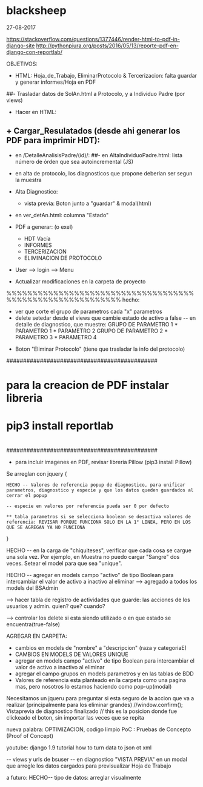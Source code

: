 # blacksheep
27-08-2017

https://stackoverflow.com/questions/1377446/render-html-to-pdf-in-django-site
http://pythonpiura.org/posts/2016/05/13/reporte-pdf-en-django-con-reportlab/

OBJETIVOS:
- HTML: Hoja_de_Trabajo, EliminarProtocolo & Tercerizacion: falta guardar y generar informes/Hoja en PDF

##- Trasladar datos de SolAn.html a Protocolo, y a  Individuo Padre (por views)
- Hacer en HTML: 
## + Cargar_Resulatados (desde ahi generar los PDF para imprimir HDT): 
- en /DetalleAnalisisPadre/(id)/:
##- en AltaIndividuoPadre.html: lista número de órden que sea autoincremental (JS)

- en alta de protocolo, los diagnosticos que propone deberian ser segun la muestra
- Alta Diagnostico: 
 	+ vista previa: Boton junto a "guardar" & modal(html)
- en ver_detAn.html: columna "Estado"
- PDF a generar: (o exel)
	+ HDT Vacía
	+ INFORMES
	+ TERCERIZACION
	+ ELIMINACION DE PROTOCOLO
- User --> login --> Menu
- Actualizar modificaciones en la carpeta de proyecto

%%%%%%%%%%%%%%%%%%%%%%%%%%%%%%%%%%%%%%%%%%%%%%%%%%%%%%%%%%
hecho:
- ver que corte el grupo de parametros cada "x" parametros
- delete setedar desde el views que cambie estado de activo a false
-- en detalle de diagnostico, que muestre:
		GRUPO DE PARAMETRO 1
			* PARAMETRO 1
			* PARAMETRO 2
		GRUPO DE PARAMETRO 2
			* PARAMETRO 3
			* PARAMETRO 4
+ Boton "Eliminar Protocolo" (tiene que trasladar la info del protocolo)

#############################################
#											#
# para la creacion de PDF instalar libreria	#
# pip3 install reportlab					#
# 											#
#############################################

* para incluir imagenes en PDF, revisar libreria Pillow  (pip3 install Pillow)








Se arreglan con jquery {

	HECHO -- Valores de referencia popup de diagnostico, para unificar parametros, diagnostico y especie y que los datos queden guardados al cerrar el popup
	
	-- especie en valores por referencia pueda ser 0 por defecto

	** tabla parametros si se selecciona boolean se desactiva valores de referencia: REVISAR PORQUE FUNCIONA SOLO EN LA 1° LINEA, PERO EN LOS QUE SE AGREGAN YA NO FUNCIONA

}

HECHO -- en la carga de "chiquiteses", verificar que cada cosa se cargue una sola vez. Por ejemplo, en Muestra no puedo cargar "Sangre" dos veces. Setear el model para que sea "unique".

HECHO -- agregar en models campo "activo" de tipo Boolean para intercambiar el valor de activo a inactivo al eliminar --> agregado a todos los models del BSAdmin

--> hacer tabla de registro de actividades que guarde: las acciones de los usuarios y admin. quien? que? cuando?

--> controlar los delete si esta siendo utilizado o en que estado se encuentra(true-false)

AGREGAR EN CARPETA:
- cambios en models de "nombre" a "descripcion" (raza y categoriaE)
- CAMBIOS EN MODELS DE VALORES UNIQUE
- agregar en models campo "activo" de tipo Boolean para intercambiar el valor de activo a inactivo al eliminar
- agregar el campo grupos en models parametros y en las tablas de BDD
- Valores de referencia esta planteado en la carpeta como una pagina mas, pero nosotros lo estamos haciendo como pop-up(modal)

 Necesitamos un jqueru para preguntar si esta seguro de la accion que va a realizar (principalmente para los eliminar grandes)
//window.confirm(); 
 Vistaprevia de diagnostico finalizado
// this es la posicion donde fue clickeado el boton, sin importar las veces que se repita
	
nueva palabra: OPTIMIZACION, codigo limpio
PoC : Pruebas de Concepto (Proof of Concept)

youtube: django 1.9 tutorial how to turn data to json ot xml






-- views y urls de bsuser
-- en diagnostico "VISTA PREVIA" en un modal que arregle los datos cargados para previsualizar Hoja de Trabajo


a futuro:
HECHO-- tipo de datos: arreglar visualmente